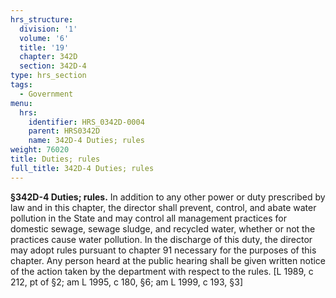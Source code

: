 ```yaml
---
hrs_structure:
  division: '1'
  volume: '6'
  title: '19'
  chapter: 342D
  section: 342D-4
type: hrs_section
tags:
  - Government
menu:
  hrs:
    identifier: HRS_0342D-0004
    parent: HRS0342D
    name: 342D-4 Duties; rules
weight: 76020
title: Duties; rules
full_title: 342D-4 Duties; rules
---
```

**§342D-4 Duties; rules.** In addition to any other power or duty prescribed by law and in this chapter, the director shall prevent, control, and abate water pollution in the State and may control all management practices for domestic sewage, sewage sludge, and recycled water, whether or not the practices cause water pollution. In the discharge of this duty, the director may adopt rules pursuant to chapter 91 necessary for the purposes of this chapter. Any person heard at the public hearing shall be given written notice of the action taken by the department with respect to the rules. [L 1989, c 212, pt of §2; am L 1995, c 180, §6; am L 1999, c 193, §3]